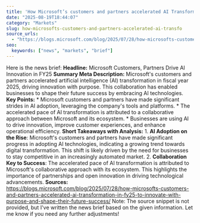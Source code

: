 ```yaml
---
title: 'How Microsoft’s customers and partners accelerated AI Transformation in FY25 to innovate with purpose and shape their future success'
date: "2025-08-19T18:44:07"
category: "Markets"
slug: how-microsofts-customers-and-partners-accelerated-ai-transfo
source_urls:
  - "https://blogs.microsoft.com/blog/2025/07/28/how-microsofts-customers-and-partners-accelerated-ai-transformation-in-fy25-to-innovate-with-purpose-and-shape-their-future-success/"
seo:
  keywords: ["news", "markets", "brief"]
---
```

Here is the news brief:  **Headline:** Microsoft Customers, Partners Drive AI Innovation in FY25  **Summary Meta Description:** Microsoft's customers and partners accelerated artificial intelligence (AI) transformation in fiscal year 2025, driving innovation with purpose. This collaboration has enabled businesses to shape their future success by embracing AI technologies.  **Key Points:**  * Microsoft customers and partners have made significant strides in AI adoption, leveraging the company's tools and platforms. * The accelerated pace of AI transformation is attributed to a collaborative approach between Microsoft and its ecosystem. * Businesses are using AI to drive innovation, improve customer experiences, and enhance operational efficiency.  **Short Takeaways with Analysis:**  1. **AI Adoption on the Rise**: Microsoft's customers and partners have made significant progress in adopting AI technologies, indicating a growing trend towards digital transformation. This shift is likely driven by the need for businesses to stay competitive in an increasingly automated market. 2. **Collaboration Key to Success**: The accelerated pace of AI transformation is attributed to Microsoft's collaborative approach with its ecosystem. This highlights the importance of partnerships and open innovation in driving technological advancements.  **Sources:**  https://blogs.microsoft.com/blog/2025/07/28/how-microsofts-customers-and-partners-accelerated-ai-transformation-in-fy25-to-innovate-with-purpose-and-shape-their-future-success/  Note: The source snippet is not provided, but I've written the news brief based on the given information. Let me know if you need any further adjustments! 
